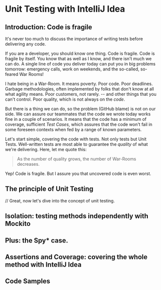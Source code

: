 # Unit Testing with IntelliJ Idea

## Introduction: Code is fragile
It's never too much to discuss the importance of writing tests before delivering any code.

If you are a developer, you should know one thing. Code is fragile. Code is fragile by itself. You know that as well as I know, and there isn't much we can do. A single line of code you deliver today can put you in big problems tomorrow: emergency calls, work on weekends, and the so-called, so-feared War Rooms! 

I hate being in a War-Room. It means poverty. Poor code. Poor deadlines. Garbage methodologies, often implemented by folks that don't know at all what agility means. Poor customers, not rarely. -- and other things that you can't control. Poor quality, which is not always on the *code*.

But there is a thing we can do, so the problem (GitHub blame) is not on our side. We can assure our teammates that the code we wrote today works fine in a couple of scenarios. It means that the code has a minimum of coverage, sufficient *Test Cases*, which assures that the code won't fail in some foreseen contexts when fed by a range of known parameters.

Let's start simple, covering the code with tests. Not only tests but Unit Tests. Well-written tests are most able to guarantee the *quality* of what we're delivering. Here, let me quote this:

> As the number of quality grows, the number of War-Rooms decreases.

Yep! Code is fragile. But I assure you that uncovered code is even worst.

## The principle of Unit Testing


// Great, now let's dive into the concept of unit testing.

## Isolation: testing methods independently with Mockito

## Plus: the Spy* case.

## Assertions and Coverage: covering the whole method with IntelliJ Idea

## Code Samples

